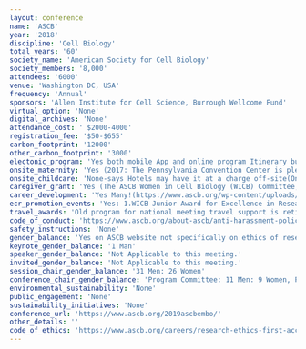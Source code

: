 ```yaml
---
layout: conference 
name: 'ASCB'
year: '2018'
discipline: 'Cell Biology'
total_years: '60'
society_name: 'American Society for Cell Biology'
society_members: '8,000'
attendees: '6000'
venue: 'Washington DC, USA'
frequency: 'Annual'
sponsors: 'Allen Institute for Cell Science, Burrough Wellcome Fund'
virtual_option: 'None'
digital_archives: 'None'
attendance_cost: ' $2000-4000'
registration_fee: '$50-$655'
carbon_footprint: '12000'
other_carbon_footprint: '3000'
electonic_program: 'Yes both mobile App and online program Itinerary builder'
onsite_maternity: 'Yes (2017: The Pennsylvania Convention Center is pleased to offer two portable “Mamava” lactation suites for nursing mothers to breast feed infants or to use breast pumps in privacy. The units are self-contained, mobile pods with comfortable benches, an electrical outlet and a door that can be locked for privacy. The 4-foot by 8-foot pod is meant for individual use, but can fit more than one person, including mothers with infants, breast pumps, or luggage. One is positioned near the Concierge Desk on the Convention Center’s second level between Halls A and B and a second unit is located on the street level on the Broad and Arch Concourse.  2018: A nicely furnished permanent Infant Lounge is located in the Women’s restroom behind Starbucks in the Hall E Lobby of the San Diego Convention Center. Look for a sign with arrows pointing to it just outside the Starbucks. The room has tables and chairs, electricity, and water. The semi-private lounge, available for nursing mothers and parents with infants, provides a comfortable and secure environment. Parents and guardians are responsible for providing infant care supplies. The infant lounge is unsupervised, and the ASCB | EMBO are not responsible for any accidents or injuries that may occur.)'
onsite_childcare: 'None-says Hotels may have it at a charge off-site(Onsite childcare services may be available through your hotel concierge. Individual or group sitters may be arranged to provide in-room hotel childcare. Please check with your hotel well in advance of your arrival date. It is the responsibility of the parent(s), guardian, legal guardian, or individual requesting childcare services to screen caregivers and to make a determination as to the appropriateness of the caregiver. The ASCB | EMBO does not screen any of the childcare services and assumes no responsibility with respect to these services and accepts no liabilities.)'
caregiver_grant: 'Yes (The ASCB Women in Cell Biology (WICB) Committee, with funding from Springer Nature, is accepting applications for grant support to help offset the cost of childcare, enabling scientists with dependent children to attend the 2019 ASCB|EMBO Meeting. Grants will be in the form of reimbursement of qualified expenses up to the designated limit to be remitted at the ASCB|EMBO Meeting. Only one parent of a child or children may apply. You may apply for both a childcare grant and a travel grant. Priority will be given to students and early-career scientists.  Funds may be applied to the following needs:    Home-based childcare expenses incurred because of meeting attendance (funds may not be applied to normal ongoing expenses).    Travel of a relative or other care provider to your home to care for your child(ren) while attending the ASCB/EMBO Meeting.    Travel of your child(ren) to the location of a care provider who does not live in your community.    Travel of a care provider to the ASCB/EMBO Meeting with you to care for your child(ren) in that city.)'
career_development: 'Yes Many!(https://www.ascb.org/wp-content/uploads/2019/11/professdevataglance11_12.pdf).     Transitions Academy - Undergraduate Session: Preparing a Successful Application for Graduate School—the Do’s, the Don’ts, and the What If’s Transitions Academy - Early Graduate Student Session: Hit the Ground Running as an Incoming Graduate Student to a PhD Program Transitions Academy - Senior Graduate Student Session: Planning Your Next Step—Finding the Right Pos-Doctoral Position for Your Career Transitions Academy - Postdoc Session—Developing a Plan for Your Scientific Independence, Easing the Transition from Postdoc to Independent Investigator Transitions Academy - Postdoc Session—Developing a Plan for Your Scientific Independence, Easing the Transition from Postdoc to Independent Investigator You Can Publish This Too! Developing, Publishing, and Highlighting Innovative Classroom Activities'
ecr_promotion_events: 'Yes: 1.WICB Junior Award for Excellence in Research A woman in an early stage of her career (within seven years of appointment to an independent position at the nomination deadline) who is making exceptional scientific contributions to cell biology, is developing a strong independent research program, and exhibits the potential for continuing at a high level of scientific endeavor and leadership. Provide a letter of nomination, a full-length CV, and up to three letters of support, including at least one from outside the nominee’s institution. The winner is presented a plaque and $1,000 and will speak in a Minisymposium at the ASCB/EMBO Meeting. Meeting registration, economy airfare, up to 4 nights hotel, and up to 4 days per diem are paid.).  2. Merton Bernfield Memorial Award (Who is Eligible: An outstanding graduate student or postdoctoral fellow (at the time of nomination) who has excelled in research.).   3. Günter Blobel Early Career Award: (This award is given to an outstanding life scientist who has served as an independent investigator for no more than seven years as of May 15. It was previously called the Early Career Life Scientist Award but was renamed in 2020 to honor Günter Blobel. Award Details: The winner is presented a plaque and $1,000 and will speak in a Minisymposium at the ASCB|EMBO Meeting. Meeting registration, economy airfare, up to 4 nights hotel, and up to 4 days per diem are paid. Who is Eligible: An outstanding scientist who has served as an independent investigator for no more than seven years as of May 15.).  '
travel_awards: 'Old program for national meeting travel support is retired, ASCB now only offers travel grants to regional meetings.  ASCB offers travel grants to undergraduate and graduate students, postdocs, underrepresented minorities, international graduate students and postdocs, junior faculty at primarily undergraduate institutions, and LGBTQ+ scientists, as well as grants for childcare assistance to attend the 2019 ASCB/EMBO Meeting: U.S. Undergraduate students - $300, U.S. Graduate students - $300, U.S. Postdoctoral researchers - $300, International graduate students and postdocs - up to $750, Junior faculty at a primarily undergraduate institution in the U.S. - $400, Underrepresented Minorities - up to $1,700, LGBTQ+ scientists - Three grants, each up to $600.'
code_of_conduct: 'https://www.ascb.org/about-ascb/anti-harassment-policy/'
safety_instructions: 'None'
gender_balance: 'Yes on ASCB website not specifically on ethics of research presented at ASCB conferences:https://www.ascb.org/careers/research-ethics-first-accolades-later/ '
keynote_gender_balance: '1 Man'
speaker_gender_balance: 'Not Applicable to this meeting.'
invited_gender_balance: 'Not Applicable to this meeting.'
session_chair_gender_balance: '31 Men: 26 Women'
conference_chair_gender_balance: 'Program Committee: 11 Men: 9 Women, Program Committee Chairs/co-Chairs: 8 Men: 8 Women'
environmental_sustainability: 'None'
public_engagement: 'None'
sustainability_initiatives: 'None'
conference_url: 'https://www.ascb.org/2019ascbembo/'
other_details: ''
code_of_ethics: 'https://www.ascb.org/careers/research-ethics-first-accolades-later/'
---
```

